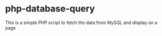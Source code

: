 # php-database-query
This is a simple PHP script to fetch the data from MySQL and display on a page 
